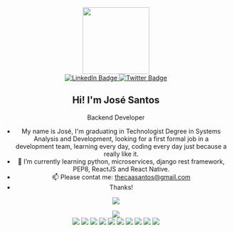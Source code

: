 <div id="header" align="center">
  <img src="https://media1.giphy.com/media/nUg011pWqiUReijzrH/giphy.gif?cid=ecf05e47koikii45a9ijf24hdoxf38iznqx6sgaxdm4xxyab&rid=giphy.gif&ct=g" width="150"/>
</div>
<div id="badges" align="center">
  <a href="#">
    <img src="https://img.shields.io/badge/LinkedIn-blue?style=for-the-badge&logo=linkedin&logoColor=white" alt="LinkedIn Badge"/>
  </a>
  <a href="#">
    <img src="https://img.shields.io/badge/Twitter-blue?style=for-the-badge&logo=twitter&logoColor=white" alt="Twitter Badge"/>
  </a>
  
</div>
<div align="center">
  <img src="https://komarev.com/ghpvc/?username=josesantosdev&style=flat-square&color=blue" alt=""/>
<div>


## Hi! I'm José Santos
Backend Developer

<!--
**josesantosdev/josesantosdev** is a ✨ _special_ ✨ repository because its `README.md` (this file) appears on your GitHub profile.

Here are some ideas to get you started:

- 🔭 I’m currently working on ...
- 🌱 I’m currently learning ...
- 👯 I’m looking to collaborate on ...
- 💬 Ask me about ...
- 📫 How to reach me: ...
- 😄 Pronouns: ...
- ⚡ Fun fact: ...
-->


- My name is José, I'm graduating in Technologist Degree in Systems Analysis and Development, looking for a first formal job in a development team, learning every day, coding every day just because a really like it.
- 🌱 I’m currently learning python, microservices, django rest framework, PEP8, ReactJS and React Native.
- 📫 Please contat me: thecaasantos@gmail.com
- Thanks!



<div align="center">
  <a href="https://github.com/josesantosdev">
   
  <a href="https://git.io/streak-stats"><img src="https://streak-stats.demolab.com?user=josesantosdev&theme=onedark"/></a>

  <img src="https://github-readme-stats.vercel.app/api/top-langs/?username=josesantosdev&layout=compact&theme=dark&hide=HTML,CSS,Mako">

</div>
  
<div align="center">
  <img src="https://img.shields.io/badge/Ubuntu-E95420?style=for-the-badge&logo=ubuntu&logoColor=white">
  <img src="https://img.shields.io/badge/Python-3776AB?style=for-the-badge&logo=python&logoColor=white">
  <img src="https://img.shields.io/badge/JavaScript-323330?style=for-the-badge&logo=javascript&logoColor=F7DF1E">
  <img src="https://img.shields.io/badge/MySQL-00000F?style=for-the-badge&logo=mysql&logoColor=white">
  <img src="https://img.shields.io/badge/Flask-000000?style=for-the-badge&logo=flask&logoColor=white">
  <img src="https://img.shields.io/badge/Django-092E20?style=for-the-badge&logo=django&logoColor=white">
  <img src="https://img.shields.io/badge/React_Native-20232A?style=for-the-badge&logo=react&logoColor=61DAFB">
  <img src="https://img.shields.io/badge/Visual_Studio_Code-0078D4?style=for-the-badge&logo=visual%20studio%20code&logoColor=white">
  <img src="https://img.shields.io/badge/Amazon_AWS-FF9900?style=for-the-badge&logo=amazonaws&logoColor=white">
  <img src="https://img.shields.io/badge/Brave-FF1B2D?style=for-the-badge&logo=Brave&logoColor=white">
</div>
